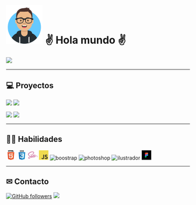# <img alt="Logo" width="100px" src="https://github.com/Alane-Tc/Alane-Tc/blob/main/src/img/avataaars.png?raw=true" /> ✌ Hola mundo ✌
<img src="https://media.giphy.com/media/TIejJSkHLZh4s/giphy.gif">

------------

## 💻 Proyectos


[![](https://img.shields.io/badge/Proyecto1-FormatoApa-greene?style=for-the-badge)](https://formatoapa.netlify.app/) [![](https://img.shields.io/badge/Proyecto2-QueGeneracionEres-green?style=for-the-badge)](https://quegeneracioneres.netlify.app/) 

[![](https://img.shields.io/badge/Proyecto3-Animals--App-green?style=for-the-badge)](https://animalsapp.netlify.app/) [![](https://img.shields.io/badge/Proyecto4-Color--Generator-green?style=for-the-badge)](https://generadordecolores.netlify.app/) 


------------
## 👨‍💻 Habilidades

<img alt="HTML5" width="26px" src="https://raw.githubusercontent.com/github/explore/05d0f0dfceafd861bdf2b53559399dae7b2e2d8b/topics/html/html.png" /> <img alt="CSS3" width="26px" src="https://raw.githubusercontent.com/github/explore/05d0f0dfceafd861bdf2b53559399dae7b2e2d8b/topics/css/css.png" /> <img alt="Sass" width="26px" src="https://raw.githubusercontent.com/github/explore/05d0f0dfceafd861bdf2b53559399dae7b2e2d8b/topics/sass/sass.png" /> <img alt="JavaScript" width="26px" src="https://raw.githubusercontent.com/github/explore/80688e429a7d4ef2fca1e82350fe8e3517d3494d/topics/javascript/javascript.png" /> <img alt="boostrap" width="26px" src="https://upload.wikimedia.org/wikipedia/commons/thumb/b/b2/Bootstrap_logo.svg/1024px-Bootstrap_logo.svg.png" /> <img alt="photoshop" width="26px" src="https://upload.wikimedia.org/wikipedia/commons/thumb/e/ec/Adobe_Photoshop_CS4_icon.svg/781px-Adobe_Photoshop_CS4_icon.svg.png" /> <img alt="ilustrador" width="26px" src="https://upload.wikimedia.org/wikipedia/commons/thumb/6/66/Illustrator_CC_icon.png/492px-Illustrator_CC_icon.png" /> <img alt="figma" width="26px" src="https://raw.githubusercontent.com/github/explore/05d0f0dfceafd861bdf2b53559399dae7b2e2d8b/topics/figma/figma.png" />

---
## ✉ Contacto
[![GitHub followers](https://img.shields.io/github/followers/Alane-Tc?color=%23ef476f&label=Alane-Tc&logo=Github&style=for-the-badge)](https://github.com/Alane-Tc) [![](https://img.shields.io/badge/Alane--Tc-Gitlab-%23ef476f?style=for-the-badge)](https://gitlab.com/Alane_tc)
